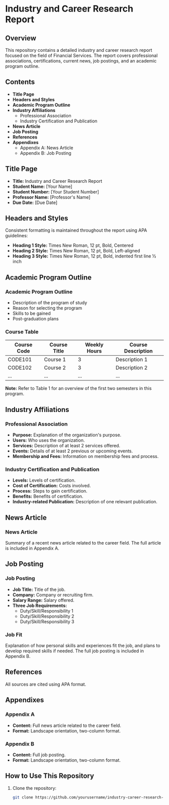 # Industry and Career Research Report

## Overview
This repository contains a detailed industry and career research report focused on the field of Financial Services. The report covers professional associations, certifications, current news, job postings, and an academic program outline.

## Contents
- **Title Page**
- **Headers and Styles**
- **Academic Program Outline**
- **Industry Affiliations**
  - Professional Association
  - Industry Certification and Publication
- **News Article**
- **Job Posting**
- **References**
- **Appendixes**
  - Appendix A: News Article
  - Appendix B: Job Posting

## Title Page
- **Title:** Industry and Career Research Report
- **Student Name:** [Your Name]
- **Student Number:** [Your Student Number]
- **Professor Name:** [Professor's Name]
- **Due Date:** [Due Date]

## Headers and Styles
Consistent formatting is maintained throughout the report using APA guidelines:
- **Heading 1 Style:** Times New Roman, 12 pt, Bold, Centered
- **Heading 2 Style:** Times New Roman, 12 pt, Bold, Left-aligned
- **Heading 3 Style:** Times New Roman, 12 pt, Bold, indented first line ½ inch

## Academic Program Outline
### Academic Program Outline
- Description of the program of study
- Reason for selecting the program
- Skills to be gained
- Post-graduation plans

### Course Table
| Course Code | Course Title | Weekly Hours | Course Description |
|-------------|--------------|--------------|--------------------|
| CODE101     | Course 1     | 3            | Description 1      |
| CODE102     | Course 2     | 3            | Description 2      |
| ...         | ...          | ...          | ...                |

**Note:** Refer to Table 1 for an overview of the first two semesters in this program.

## Industry Affiliations
### Professional Association
- **Purpose:** Explanation of the organization's purpose.
- **Users:** Who uses the organization.
- **Services:** Description of at least 2 services offered.
- **Events:** Details of at least 2 previous or upcoming events.
- **Membership and Fees:** Information on membership fees and process.

### Industry Certification and Publication
- **Levels:** Levels of certification.
- **Cost of Certification:** Costs involved.
- **Process:** Steps to gain certification.
- **Benefits:** Benefits of certification.
- **Industry-related Publication:** Description of one relevant publication.

## News Article
### News Article
Summary of a recent news article related to the career field. The full article is included in Appendix A.

## Job Posting
### Job Posting
- **Job Title:** Title of the job.
- **Company:** Company or recruiting firm.
- **Salary Range:** Salary offered.
- **Three Job Requirements:** 
  - Duty/Skill/Responsibility 1
  - Duty/Skill/Responsibility 2
  - Duty/Skill/Responsibility 3

### Job Fit
Explanation of how personal skills and experiences fit the job, and plans to develop required skills if needed. The full job posting is included in Appendix B.

## References
All sources are cited using APA format.

## Appendixes
### Appendix A
- **Content:** Full news article related to the career field.
- **Format:** Landscape orientation, two-column format.

### Appendix B
- **Content:** Full job posting.
- **Format:** Landscape orientation, two-column format.

## How to Use This Repository
1. Clone the repository:
   ```bash
   git clone https://github.com/yourusername/industry-career-research-report.git
